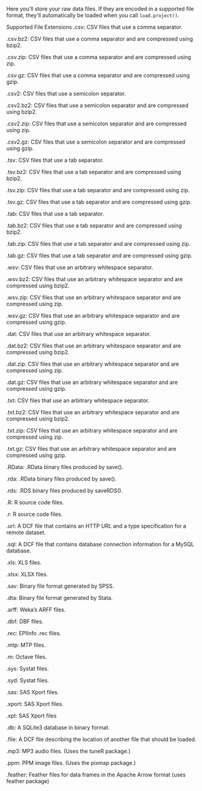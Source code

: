 Here you'll store your raw data files. If they are encoded in a supported file format, they'll automatically be loaded when you call `load.project()`.

Supported File Extensions
.csv: CSV files that use a comma separator.

.csv.bz2: CSV files that use a comma separator and are compressed using bzip2.

.csv.zip: CSV files that use a comma separator and are compressed using zip.

.csv.gz: CSV files that use a comma separator and are compressed using gzip.

.csv2: CSV files that use a semicolon separator.

.csv2.bz2: CSV files that use a semicolon separator and are compressed using bzip2.

.csv2.zip: CSV files that use a semicolon separator and are compressed using zip.

.csv2.gz: CSV files that use a semicolon separator and are compressed using gzip.

.tsv: CSV files that use a tab separator.

.tsv.bz2: CSV files that use a tab separator and are compressed using bzip2.

.tsv.zip: CSV files that use a tab separator and are compressed using zip.

.tsv.gz: CSV files that use a tab separator and are compressed using gzip.

.tab: CSV files that use a tab separator.

.tab.bz2: CSV files that use a tab separator and are compressed using bzip2.

.tab.zip: CSV files that use a tab separator and are compressed using zip.

.tab.gz: CSV files that use a tab separator and are compressed using gzip.

.wsv: CSV files that use an arbitrary whitespace separator.

.wsv.bz2: CSV files that use an arbitrary whitespace separator and are compressed using bzip2.

.wsv.zip: CSV files that use an arbitrary whitespace separator and are compressed using zip.

.wsv.gz: CSV files that use an arbitrary whitespace separator and are compressed using gzip.

.dat: CSV files that use an arbitrary whitespace separator.

.dat.bz2: CSV files that use an arbitrary whitespace separator and are compressed using bzip2.

.dat.zip: CSV files that use an arbitrary whitespace separator and are compressed using zip.

.dat.gz: CSV files that use an arbitrary whitespace separator and are compressed using gzip.

.txt: CSV files that use an arbitrary whitespace separator.

.txt.bz2: CSV files that use an arbitrary whitespace separator and are compressed using bzip2.

.txt.zip: CSV files that use an arbitrary whitespace separator and are compressed using zip.

.txt.gz: CSV files that use an arbitrary whitespace separator and are compressed using gzip.

.RData: .RData binary files produced by save().

.rda: .RData binary files produced by save().

.rds: .RDS binary files produced by saveRDS().

.R: R source code files.

.r: R source code files.

.url: A DCF file that contains an HTTP URL and a type specification for a remote dataset.

.sql: A DCF file that contains database connection information for a MySQL database.

.xls: XLS files.

.xlsx: XLSX files.

.sav: Binary file format generated by SPSS.

.dta: Binary file format generated by Stata.

.arff: Weka’s ARFF files.

.dbf: DBF files.

.rec: EPIInfo .rec files.

.mtp: MTP files.

.m: Octave files.

.sys: Systat files.

.syd: Systat files.

.sas: SAS Xport files.

.xport: SAS Xport files.

.xpt: SAS Xport files

.db: A SQLite3 database in binary format.

.file: A DCF file describing the location of another file that should be loaded.

.mp3: MP3 audio files. (Uses the tuneR package.)

.ppm: PPM image files. (Uses the pixmap package.)

.feather: Feather files for data frames in the Apache Arrow format (uses feather package)
